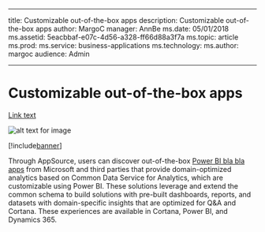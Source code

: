 
---

title: Customizable out-of-the-box apps
description: Customizable out-of-the-box apps
author: MargoC
manager: AnnBe
ms.date: 05/01/2018
ms.assetid: 5eacbbaf-e07c-4d56-a328-ff66d88a3f7a
ms.topic: article
ms.prod: 
ms.service: business-applications
ms.technology: 
ms.author: margoc
audience: Admin

---
#  Customizable out-of-the-box apps

[Link text](http://www.microsoft.com "Alt text") 


![alt text for image](/sandbox-bus-app-relnote/articles/Spring18/common-data-service-analytics/media/johan.png "Hover text")

[!include[banner](../../includes/banner.md)]

Through AppSource, users can discover out-of-the-box [Power BI bla bla
apps](power-bi-apps-cds-a/index.md) from Microsoft and third parties that provide
domain-optimized analytics based on Common Data Service for Analytics, which are
customizable using Power BI. These solutions leverage and extend the common
schema to build solutions with pre-built dashboards, reports, and datasets with
domain-specific insights that are optimized for Q&A and Cortana. These
experiences are available in Cortana, Power BI, and Dynamics 365.
